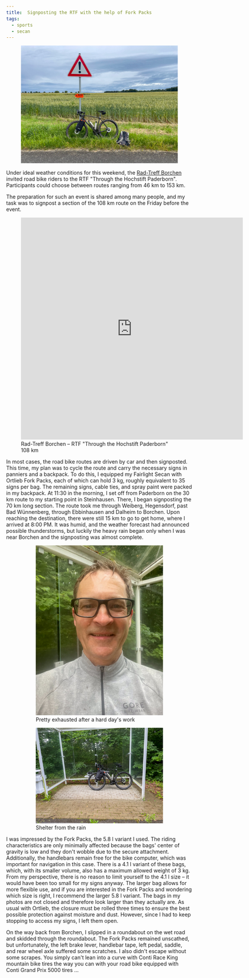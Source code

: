 ```yaml
---
title:  Signposting the RTF with the help of Fork Packs
tags:
  - sports
  - secan
---
```

<figure>
    <img src="/img/secan/IMG_5856.jpg">
</figure>

Under ideal weather conditions for this weekend, the [Rad-Treff Borchen](https://rad-treff-borchen.de) invited road bike riders to the RTF "Through the Hochstift Paderborn". Participants could choose between routes ranging from 46 km to 153 km.

The preparation for such an event is shared among many people, and my task was to signpost a section of the 108 km route on the Friday before the event.

<figure>
<iframe src="https://www.komoot.com/de-de/tour/1483549485/embed?share_token=ate6ItleRV8M5QIDycTyNYxVI1LzuKWKIdGSHFMWXxMQjIQPcU&profile=1" height="600" width="600" frameborder="0" scrolling="no"></iframe>
<figcaption>Rad-Treff Borchen – RTF "Through the Hochstift Paderborn" 108 km</figcaption>
</figure>

In most cases, the road bike routes are driven by car and then signposted. This time, my plan was to cycle the route and carry the necessary signs in panniers and a backpack. To do this, I equipped my Fairlight Secan with Ortlieb Fork Packs, each of which can hold 3 kg, roughly equivalent to 35 signs per bag. The remaining signs, cable ties, and spray paint were packed in my backpack. At 11:30 in the morning, I set off from Paderborn on the 30 km route to my starting point in Steinhausen. There, I began signposting the 70 km long section. The route took me through Weiberg, Hegensdorf, past Bad Wünnenberg, through Ebbinhausen and Dalheim to Borchen. Upon reaching the destination, there were still 15 km to go to get home, where I arrived at 8:00 PM. It was humid, and the weather forecast had announced possible thunderstorms, but luckily the heavy rain began only when I was near Borchen and the signposting was almost complete.

<figure class="split">
<figure>
<img src="/img/secan/IMG_5857.jpg">
<figcaption> Pretty exhausted after a hard day's work </figcaption>
</figure>
<figure>
<img src="/img/secan/IMG_5859.jpg">
<figcaption>Shelter from the rain</figcaption>
</figure>
</figure>

I was impressed by the Fork Packs, the 5.8 l variant I used. The riding characteristics are only minimally affected because the bags' center of gravity is low and they don't wobble due to the secure attachment. Additionally, the handlebars remain free for the bike computer, which was important for navigation in this case. There is a 4.1 l variant of these bags, which, with its smaller volume, also has a maximum allowed weight of 3 kg. From my perspective, there is no reason to limit yourself to the 4.1 l size – it would have been too small for my signs anyway. The larger bag allows for more flexible use, and if you are interested in the Fork Packs and wondering which size is right, I recommend the larger 5.8 l variant. The bags in my photos are not closed and therefore look larger than they actually are. As usual with Ortlieb, the closure must be rolled three times to ensure the best possible protection against moisture and dust. However, since I had to keep stopping to access my signs, I left them open.

On the way back from Borchen, I slipped in a roundabout on the wet road and skidded through the roundabout. The Fork Packs remained unscathed, but unfortunately, the left brake lever, handlebar tape, left pedal, saddle, and rear wheel axle suffered some scratches. I also didn't escape without some scrapes. You simply can't lean into a curve with Conti Race King mountain bike tires the way you can with your road bike equipped with Conti Grand Prix 5000 tires …
